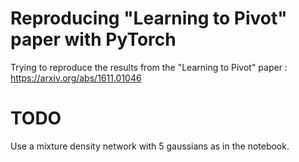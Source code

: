 # Reproducing "Learning to Pivot" paper with PyTorch

Trying to reproduce the results from the "Learning to Pivot" paper : https://arxiv.org/abs/1611.01046


# TODO

Use a mixture density network with 5 gaussians as in the notebook.


